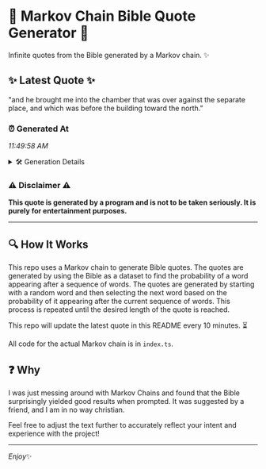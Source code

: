 # 📖 Markov Chain Bible Quote Generator 📖

Infinite quotes from the Bible generated by a Markov chain. ✨

## ✨ Latest Quote ✨
"and he brought me into the chamber that was over against the separate place, and which was before the building toward the north."

### ⏰ Generated At
*11:49:58 AM*

<details>
    <summary>🛠️ Generation Details</summary>
    <p>
        <strong>🌱 Seed:</strong> and<br>
        <strong>🔄 Iterations:</strong> 22<br>
        <strong>📜 Context History:</strong><br>[ and ]: he<br>[ and, he ]: brought<br>[ and, he, brought ]: me<br>[ and, he, brought, me ]: into<br>[ and, he, brought, me, into ]: the<br>[ and, he, brought, me, into, the ]: chamber<br>[ he, brought, me, into, the, chamber ]: that<br>[ brought, me, into, the, chamber, that ]: was<br>[ me, into, the, chamber, that, was ]: over<br>[ into, the, chamber, that, was, over ]: against<br>[ the, chamber, that, was, over, against ]: the<br>[ chamber, that, was, over, against, the ]: separate<br>[ that, was, over, against, the, separate ]: place,<br>[ was, over, against, the, separate, place, ]: and<br>[ over, against, the, separate, place,, and ]: which<br>[ against, the, separate, place,, and, which ]: was<br>[ the, separate, place,, and, which, was ]: before<br>[ separate, place,, and, which, was, before ]: the<br>[ place,, and, which, was, before, the ]: building<br>[ and, which, was, before, the, building ]: toward<br>[ which, was, before, the, building, toward ]: the<br>[ was, before, the, building, toward, the ]: north.<br>
    </p>
</details>

### ⚠️ Disclaimer ⚠️
**This quote is generated by a program and is not to be taken seriously. It is purely for entertainment purposes.**

---

## 🔍 How It Works

This repo uses a Markov chain to generate Bible quotes. The quotes are generated by using the Bible as a dataset to find the probability of a word appearing after a sequence of words. The quotes are generated by starting with a random word and then selecting the next word based on the probability of it appearing after the current sequence of words. This process is repeated until the desired length of the quote is reached.

This repo will update the latest quote in this README every 10 minutes. ⏳

All code for the actual Markov chain is in `index.ts`.

## ❓ Why

I was just messing around with Markov Chains and found that the Bible surprisingly yielded good results when prompted. 
It was suggested by a friend, and I am in no way christian.

Feel free to adjust the text further to accurately reflect your intent and experience with the project!

---

*Enjoy*✨
